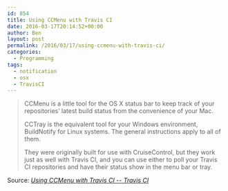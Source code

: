 ```yaml
---
id: 854
title: Using CCMenu with Travis CI
date: 2016-03-17T20:14:52+00:00
author: Ben
layout: post
permalink: /2016/03/17/using-ccmenu-with-travis-ci/
categories:
  - Programming
tags:
  - notification
  - osx
  - TravisCI
---
```

> CCMenu is a little tool for the OS X status bar to keep track of your repositories’ latest build status from the convenience of your Mac.
> 
> CCTray is the equivalent tool for your Windows environment, BuildNotify for Linux systems. The general instructions apply to all of them.
> 
> They were originally built for use with CruiseControl, but they work just as well with Travis CI, and you can use either to poll your Travis CI repositories and have their status show in the menu bar or tray.

Source: _[Using CCMenu with Travis CI -- Travis CI](https://docs.travis-ci.com/user/cc-menu)_